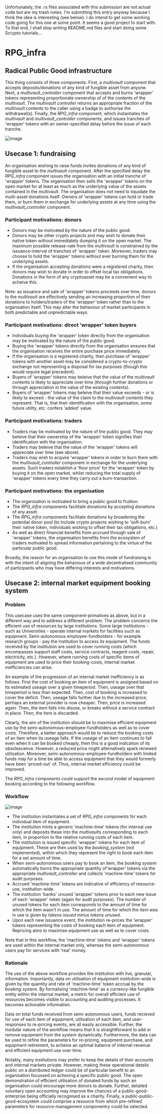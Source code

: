 Unfortunately, the .rs files associated with this submission are not actual code but are my trash notes. I'm submitting this entry anyway because I think the idea is interesting (see below). I do intend to get some working code going for this one at some point. It seems a good project to start with. To that end, I shall stop writing README.md files and start doing some Scrypto tutorials...

# RPG_infra
## Radical Public Good infrastructure
This thing consists of three components. First, a *multivault* component that accepts deposits/donations of any kind of fungible asset from anyone. Next, a *multivault_controller* component that accepts and burns 'wrapper' tokens representing proportionate ownership of of the contents of the *multivault*. The *multivault controller* returns an appropriate fraction of the *multivault* contents to the caller using a badge to authorise the withdrawal(s). Finally, the *RPG_infra* component, which instantiates the *multivault* and *multivault_controller* components, and issues tranches of 'wrapper' tokens with an owner-specified delay before the issue of each tranche.

![image](https://github.com/marktwh/scrypto-challenges/blob/main/5-DAO/RPG_infra/instantiation_and_operation.png)
## Usecase 1: fundraising
An organisation wishing to raise funds invites donations of any kind of fungible asset to the *multivault* component. After the specified delay the *RPG_infra* component issues the organisation with an initial tranche of 'wrapper' tokens. The organisation then sells the 'wrapper' tokens on the open market for at least as much as the underlying value of the assets contained in the *multivault*. The organisation does not need to liquidate the multi-asset donations itself. Owners of 'wrapper' tokens can hold or trade them, or burn them in exchange for underlying assets at any time using the *multivault_controller* component.
### Participant motivations: donors
* Donors may be motivated by the nature of the public good.
* Donors may be other crypto projects and may wish to donate their native token without immediately dumping it on the open market. The maximum possible release-rate from the *multivault* is constrained by the issuance-interval of tranches of 'wrapper' token. Moreover, traders may choose to hold the 'wrapper' tokens without ever burning them for the underlying assets.
* If the organisation accepting donations were a registered charity, then donors may wish to donate in order to offset local tax obligations. Donations in the form of any cryptoasset may be a convenient way to acheive this.

Note: as issuance and sale of 'wrapper' tokens proceeds over time, donors to the *multivault* are effectively sending an increasing proportion of their donations to holders/traders of the 'wrapper' token rather than to the organisation itself. This may alter the behaviour of market participants in both predictable and unpredictable ways.
### Participant motivations: direct 'wrapper' token buyers
* Individuals buying the 'wrapper' token directly from the organisation may be motivated by the nature of the public good.
* Buying the 'wrapper' tokens directly from the organisation ensures that the organisation receives the entire purchase price immediately.
* If the organisation is a registered charity, then purchase of 'wrapper' tokens with another asset may be considered a crypto-to-crypto exchange not representing a disposal for tax purposes (though this would require legal precedent).
* Buyers of 'wrapper' tokens may beleive that the value of the *multivault* contents is likely to appreciate over time (through further donations or through appreciation in the value of the existing contents).
* Buyers of 'wrapper' tokens may beleive that their value exceeds - or  is likely to exceed - the value of the claim to the *multivault* contents they represent. That is, that their identification with the organisation, some future utility, etc. confers 'added' value.
### Participant motivations: traders
* Traders may be motivated by the nature of the public good. They may beleive that their ownership of the 'wrapper' token signifies their identification with the organisation.
* Traders may beleive that the value of the 'wrapper' tokens will appreciate over time (see above).
* Traders may wish to acquire 'wrapper' tokens in order to burn them with the *multivault_controller* component in exchange for the underlying assets. Such traders establish a 'floor price' for the 'wrapper' token by buying it on the open market, whilst reducing the total supply of 'wrapper' tokens every time they carry out a burn-transaction.
### Participant motivations: the organisation
* The organisation is motivated to bring a public good to fruition.
* The *RPG_infra* components facilitate donations by accepting donaitons of any asset.
* The *RPG_infra* components facilitate donations by broadening the potential donor pool (to include crypto projects wishing to 'soft-burn' their native token, individuals wishing to offset their tax obligations, etc.)
* As well as direct financial benefits from accrued through sale of 'wrapper' tokens, the organisation benefits from the ecosystem of traders motivated to spread information pertaining to the virtue of the particular public good. 

Broadly, the reason for an organisation to use this mode of fundraising is with the intent of aligning the behavious of a wide decentralised community of participants who may have differing interests and motivations.
## Usecase 2: internal market equipment booking system
### Problem
This usecase uses the same component-primatives as above, but in a different way and to address a different problem. The problem concerns the efficient use of resources by large institutions. Some large institutions - such as Universities - operate internal markets for facilities such as equipment. Semi-autonomous employee-fundholders - for example research groups - pay the institution to access its equipment. The funds received by the institution are used to cover running costs (which encompasses support staff costs, service contracts, reagent costs, repair, electricity, etc.). However, where running costs of specific items of equipment are used to price their booking-costs, internal market inefficiencies can arise.

An example of the progression of an internal market inefficiency is as follows. First the cost of booking an item of equipment is assigned based on its estimated useage over a given timeperiod. Then, useage over that timeperiod is less than expected. Then, cost of booking is increased to cover the deficit. Then, useage falls further due to the increased price; perhaps an external provider is now cheaper. Then, price is increased again. Then, the item falls into disuse, or breaks without a service contract in place. Then, the item is discarded.

Clearly, the aim of the institution should be to maximise efficient equipment use by the semi-autonomous-employee-fundholders as well as to cover costs. Therefore, a better approach would be to reduce the booking costs of an item when its useage falls. If the useage of an item continues to fall even when it can be booked cheaply, then this is a good indication of its obsolescence. However, a reduced price might alternatively spark renewed utilisation. Moreover, semi-autonomous-employee-fundholders with limited funds may for a time be able to access equipment that they would formerly have been 'priced-out' of. Thus, internal market efficiency could be improved.

The *RPG_infra* components could support the second model of equipment booking according to the following workflow.

### Workflow
![image](https://github.com/marktwh/scrypto-challenges/blob/main/5-DAO/RPG_infra/booking_system.png)
* The institution instantiates a set of *RPG_infra* components for each individual item of equipment.
* The institution mints a generic 'machine-time' tokens (for internal use only) and deposits these into the *multivault*s corresponding to each item, in proportion to the relative running costs of each item.
* The institution is issued specific 'wrapper' tokens for each item of equipment. These are then used by the *booking_system* (not implemented), within which they represent the right to book each item for a set amount of time.
* When semi-autonomous users pay to book an item, the *booking system* automatically burns the appropriate quantity of'wrapper' tokens via the appropriate *multivault_controller* and collects 'machine-time' tokens for audit purposes.
* Accrued 'machine-time' tokens are indicative of efficiency of resource-use, institution-wide.
* The institution 'banks' unused 'wrapper' tokens prior to each new issue of each 'wrapper' token (again for audit purposes). The number of unused tokens for each item corresponds to the amount of time for which the item wasn't in use. The amount of time for which the item *was* in use is given by *tokens issued* minus *tokens unused*.
* Upon each new issuance event, the institution re-prices the 'wrapper' tokens representing the costs of booking each item of equipment. Repricing aims to maximise equipment use as well as to cover costs.

Note that in this workflow, the 'machine-time' tokens and 'wrapper' tokens are used within the internal market only, whereas the semi-autonomous users pay for services with 'real' money.
### Rationale
The use of the above workflow provides the institution with live, granular, information. Importantly, data on utilisation of equipment institution-wide is given by the quantity and rate of 'machine-time' token accrual by the *booking system*. By formalising 'machine-time' as a currency-like fungible entity within the internal market, a metric for overall efficient use of resources becomes visible to accounting and auditing processes. It becomes actionable information.

Data on total funds received from semi-autonomous users, funds recieved for use of each item of equipment, utilisation of each item, and user-responses to re-pricing events, are all easily accessible. Further, the modular nature of the workflow means that it is straightforward to add or remove equipment from the system dynamically. Furthermore, the data can be used to refine the parameters for re-pricing, equipment purchase, and equipment retirement, to acheive an optimal balance of internal-revenue and efficient equipment use over time.

Notably, many institutions may prefer to keep the details of their accounts and internal markets private. However, making these operational details public on a distributed ledger could be of particular benefit to an organisation focussed on acheving a specific public good. The open demonstration of efficient utilisation of donated funds by such an organisation could encourage more donors to donate. Further, detailed voluntary open accounting may improve the chances of a public-good-enterprise being officially recognised as a charity. Finally, a public-public-good-ecosystem could comprise a resource from which pre-refined parameters for resource-management componentry could be selected.




